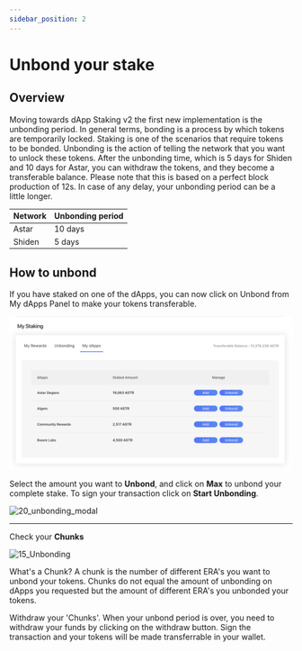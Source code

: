 ```yaml
---
sidebar_position: 2
---
```


# Unbond your stake

## Overview

Moving towards dApp Staking v2 the first new implementation is the unbonding period. In general terms, bonding is a process by which tokens are temporarily locked. Staking is one of the scenarios that require tokens to be bonded. Unbonding is the action of telling the network that you want to unlock these tokens. After the unbonding time, which is 5 days for Shiden and 10 days for Astar, you can withdraw the tokens, and they become a transferable balance. Please note that this is based on a perfect block production of 12s. In case of any delay, your unbonding period can be a little longer.

| Network | Unbonding period |
| --- | --- |
| Astar | 10 days |
| Shiden | 5 days |

## How to unbond

If you have staked on one of the dApps, you can now click on Unbond from My dApps Panel to make your tokens transferable.

![16_MydApps](img/16_MydApps.png)

Select the amount you want to **Unbond**, and click on **Max** to unbond your complete stake. To sign your transaction click on **Start Unbonding**.

<img width="576" alt="20_unbonding_modal" src="https://user-images.githubusercontent.com/77480847/206718017-3b844c2f-f12e-4b2b-a6f9-d95c215d295f.png" width="200" />

---

Check your **Chunks**

<img width="1168" alt="15_Unbonding" src="https://user-images.githubusercontent.com/77480847/206512645-4ba23626-f4a5-4079-83a1-bc6027b13c5c.png"/>


What's a Chunk? A chunk is the number of different ERA's you want to unbond your tokens. Chunks do not equal the amount of unbonding on dApps you requested but the amount of different ERA's you unbonded your tokens.

Withdraw your 'Chunks'. When your unbond period is over, you need to withdraw your funds by clicking on the withdraw button. Sign the transaction and your tokens will be made transferrable in your wallet.


